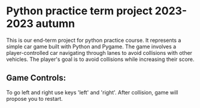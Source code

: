 # Python practice term project 2023-2023 autumn
This is our end-term project for python practice course. It represents a simple car game built with Python and Pygame. The game involves a player-controlled car navigating through lanes to avoid collisions with other vehicles. The player's goal is to avoid collisions while increasing their score.

## Game Controls:
To go left and right use keys 'left' and 'right'.
After collision, game will propose you to restart.
